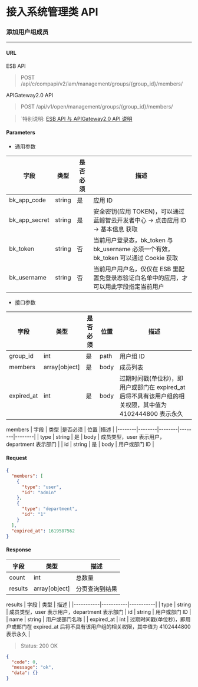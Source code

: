 # 接入系统管理类 API
### 添加用户组成员

-------

#### URL

ESB API

> POST /api/c/compapi/v2/iam/management/groups/{group_id}/members/

APIGateway2.0 API

> POST /api/v1/open/management/groups/{group_id}/members/

> `特别说明: [ESB API 与 APIGateway2.0 API 说明](../01-Overview/01-BackendAPIvsESBAPI.md)


#### Parameters

* 通用参数

| 字段 |  类型 |是否必须  | 描述  |
|--------|--------|--------|--------|
|bk_app_code|string|是|应用 ID|
|bk_app_secret|string|是|安全密钥(应用 TOKEN)，可以通过 蓝鲸智云开发者中心 -> 点击应用 ID -> 基本信息 获取|
|bk_token|string|否|当前用户登录态，bk_token 与 bk_username 必须一个有效，bk_token 可以通过 Cookie 获取|
|bk_username|string|否|当前用户用户名，仅仅在 ESB 里配置免登录态验证白名单中的应用，才可以用此字段指定当前用户|

* 接口参数

| 字段 |  类型 |是否必须  | 位置 |描述  |
|--------|--------|--------|--------|--------|
| group_id | int | 是 | path | 用户组 ID |
| members |  array[object]  | 是 | body | 成员列表 |
| expired_at | int | 是 | body |过期时间戳(单位秒)，即用户或部门在 expired_at 后将不具有该用户组的相关权限，其中值为 4102444800 表示永久 |

members
| 字段 |  类型 |是否必须  | 位置 |描述  |
|--------|--------|--------|--------|--------|
| type |  string  | 是 | body | 成员类型，user 表示用户，department 表示部门 |
| id | string | 是 | body | 用户或部门 ID |

#### Request
```json
{
  "members": [
    {
      "type": "user",
      "id": "admin"
    },
    {
      "type": "department",
      "id": "1"
    }
  ],
  "expired_at": 1619587562
}
```

#### Response

| 字段      | 类型      | 描述      |
|-----------|-----------|-----------|
| count   | int     |  总数量 |
| results   |  array[object]   |  分页查询到结果 |

results
| 字段      | 类型      | 描述      |
|-----------|-----------|-----------|
| type | string | 成员类型，user 表示用户，department 表示部门
| id   | string     | 用户或部门 ID |
| name | string | 用户或部门名称 |
| expired_at | int | 过期时间戳(单位秒)，即用户或部门在 expired_at 后将不具有该用户组的相关权限，其中值为 4102444800 表示永久 |

> Status: 200 OK

```json
{
  "code": 0,
  "message": "ok",
  "data": {}
}
```
